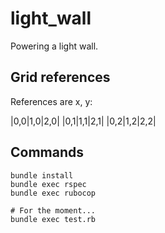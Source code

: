 # light_wall

Powering a light wall.

## Grid references
References are x, y:

|0,0|1,0|2,0|
|0,1|1,1|2,1|
|0,2|1,2|2,2|

## Commands
```
bundle install
bundle exec rspec
bundle exec rubocop

# For the moment...
bundle exec test.rb
```
